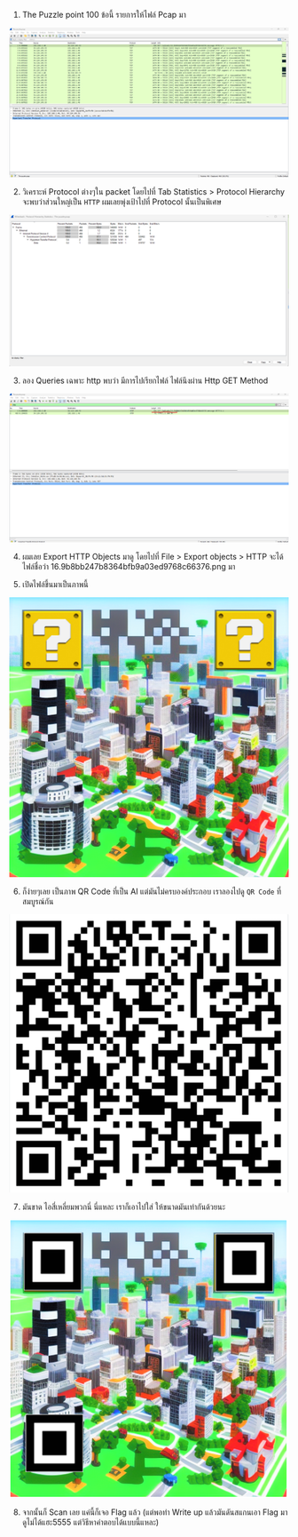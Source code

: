 1. The Puzzle point 100 ข้อนี้ รายการให้ไฟล์ Pcap มา

![img1](6.png?raw=true) 

2. วิเคราะห์ Protocol ต่างๆใน packet โดยไปที่ Tab Statistics > Protocol Hierarchy จะพบว่าส่วนใหญ่เป็น `HTTP` ผมเลยพุ่งเป้าไปที่ Protocol นั้นเป็นพิเศษ

![img1](7.png?raw=true)

3. ลอง Queries เฉพาะ http พบว่า มีการไปเรียกไฟล์ ไฟล์นึงผ่าน Http GET Method

![img1](8.png?raw=true)

4. ผมเลย Export HTTP Objects มาดู โดยไปที่ File > Export objects > HTTP จะได้ไฟล์ชื่อว่า 16.9b8bb247b8364bfb9a03ed9768c66376.png มา

5. เปิดไฟล์ขึ้นมาเป็นภาพนี้

![img1](16.9b8bb247b8364bfb9a03ed9768c66376.png?raw=true)

6. ก็ง่ายๆเลย เป็นภาพ QR Code ที่เป็น AI แต่มันไม่ครบองค์ประกอบ เราลองไปดู `QR Code` ที่สมบูรณ์กัน

![img1](9.png?raw=true) 

7. มันขาด ไอสี่เหลี่ยมพวกนี่ นี่แหละ เราก็เอาไปใส่ ให้ขนาดมันเท่ากันด้วยนะ

![img1](11.png?raw=true)

8. จากนั้นก็ Scan เลย แค่นี้ก็เจอ Flag แล้ว (แต่พอทำ Write up แล้วมันดันสแกนเอา Flag มาดูไม่ได้แฮะ5555 แต่วิธีหาคำตอบได้แบบนี้แหละ)

